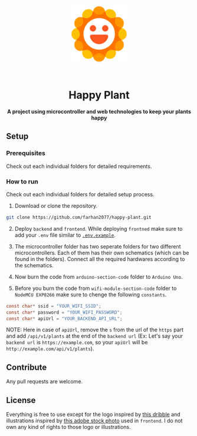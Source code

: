 <br/>

<p align="center">
<img height="150px" width="auto" src="https://raw.githubusercontent.com/farhan2077/happy-plant/main/happy-plant-logo.svg"/>
</p>

<br/>

<div align="center">
    <h1>Happy Plant</h1>

<strong>A project using microcontroller and web technologies to keep your plants happy</strong>

</div>

## Setup

### Prerequisites

Check out each individual folders for detailed requirements.

### How to run

Check out each individual folders for detailed setup process.

1. Download or clone the repository.

```sh
git clone https://github.com/farhan2077/happy-plant.git
```

2. Deploy `backend` and `frontend`. While deploying `frontned` make sure to add your `.env` file similar to [`.env.example`](https://github.com/farhan2077/happy-plant/blob/main/frontend/.env.example).

3. The microcontroller folder has two seperate folders for two different microcontrollers. Each of them has their own schematics (which can be found in the folders). Connect all the required hardwares according to the schematics.

4. Now burn the code from `arduino-section-code` folder to `Arduino Uno`.
5. Before you burn the code from `wifi-module-section-code` folder to `NodeMCU EXP8266` make sure to chenge the following `constants`.

```c
const char* ssid = "YOUR_WIFI_SSID";
const char* password = "YOUR_WIFI_PASSWORD";
const char* apiUrl = "YOUR_BACKEND_API_URL";
```

NOTE: Here in case of `apiUrl`, remove the `s` from the url of the `https` part and add `/api/v1/plants` at the end of the `backend url` (Ex: Let's say your `backend url` is `https://example.com`, so your `apiUrl` will be `http://example.com/api/v1/plants`).

## Contribute

Any pull requests are welcome.

## License

Everything is free to use except for the logo inspired by [this dribble](https://dribbble.com/shots/2057485-Smiley) and illustrations inspired by [this adobe stock photo](https://stock.adobe.com/images/cute-sad-wilted-plant-in-a-pot-stages-of-withering-abandoned-and-scared-houseplant-without-watering-and-care-potted-plant-dying-vector-illustration/356342166) used in `frontend`. I do not own any kind of rights to those logo or illustrations.
